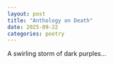 ```yaml
---
layout: post
title: "Anthology on Death"
date: 2025-09-22
categories: poetry
---
```

A swirling storm of dark purples...
